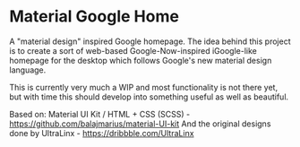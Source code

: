 Material Google Home
======================
A "material design" inspired Google homepage. The idea behind this project is to create a sort of web-based Google-Now-inspired iGoogle-like homepage for the desktop which follows Google's new material design language.

This is currently very much a WIP and most functionality is not there yet, but with time this should develop into something useful as well as beautiful.

Based on: 
Material UI Kit / HTML + CSS (SCSS) - https://github.com/balajmarius/material-UI-kit
And the original designs done by UltraLinx - https://dribbble.com/UltraLinx
